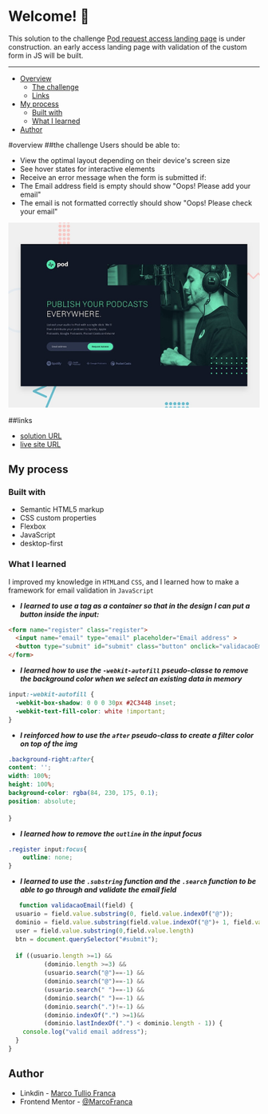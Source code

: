 # Welcome! 👋

This solution to the challenge [Pod request access landing page](https://www.frontendmentor.io/challenges/pod-request-access-landing-page-eyTmdkLSG) is under construction. an early access landing page with validation of the custom form in JS will be built.

---

- [Overview](#overview)
    - [The challenge](#the-challenge)
    - [Links](#links)
- [My process](#my-process)
    - [Built with](#built-with)
    - [What I learned](#what-i-learned)
- [Author](#author)

#overview
##the challenge
Users should be able to:

- View the optimal layout depending on their device's screen size
- See hover states for interactive elements
- Receive an error message when the form is submitted if:
- The Email address field is empty should show "Oops! Please add your email"
- The email is not formatted correctly should show "Oops! Please check your email"

![gif of template](./assets/readme/preview.jpg)

##links
- [solution URL](https://github.com/MarcoFranca/Pod-request-access-landing-page)
- [live site URL](https://github.com/MarcoFranca/Pod-request-access-landing-page)

## My process

### Built with

- Semantic HTML5 markup
- CSS custom properties
- Flexbox
- JavaScript
- desktop-first

### What I learned

I improved my knowledge in ``HTML``and ``CSS``, and I learned how to make a framework for email validation in ```JavaScript```

- _**I learned to use a tag as a container so that in the design I can put a button inside the input:**_

```html
<form name="register" class="register">
  <input name="email" type="email" placeholder="Email address" >
  <button type="submit" id="submit" class="button" onclick="validacaoEmail(register.email)">Request Access</button>
</form>
```

- _**I learned how to use the `-webkit-autofill` pseudo-classe to remove the background color when we select an existing data in memory**_

```css
input:-webkit-autofill {
  -webkit-box-shadow: 0 0 0 30px #2C344B inset;
  -webkit-text-fill-color: white !important;
}
```

- _**I reinforced how to use the ``after`` pseudo-class to create a filter color on top of the img**_

````css
.background-right:after{
content: '';
width: 100%;
height: 100%;
background-color: rgba(84, 230, 175, 0.1);
position: absolute;

}
````

- _**I learned how to remove the ``outline`` in the input focus**_

```` css
.register input:focus{
    outline: none;
}
````

- _**I learned to use the ``.substring`` function and the ``.search`` function to be able to go through and validate the email field**_

```javascript
   function validacaoEmail(field) {
  usuario = field.value.substring(0, field.value.indexOf("@"));
  dominio = field.value.substring(field.value.indexOf("@")+ 1, field.value.length);
  user = field.value.substring(0,field.value.length)
  btn = document.querySelector("#submit");

  if ((usuario.length >=1) &&
          (dominio.length >=3) &&
          (usuario.search("@")==-1) &&
          (dominio.search("@")==-1) &&
          (usuario.search(" ")==-1) &&
          (dominio.search(" ")==-1) &&
          (dominio.search(".")!=-1) &&
          (dominio.indexOf(".") >=1)&&
          (dominio.lastIndexOf(".") < dominio.length - 1)) {
    console.log("valid email address");
  }
}

```

## Author
- Linkdin - [Marco Tullio Franca](https://www.linkedin.com/in/marco-franca/)
- Frontend Mentor - [@MarcoFranca](https://www.frontendmentor.io/profile/MarcoFranca)
